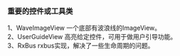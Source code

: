 ### 重要的控件或工具类
1、WaveImageView
一个底部有波浪线的ImageView。<br/>
2、UserGuideView
高亮给定控件，可用于做用户引导功能。<br/>
3、RxBus
rxbus实现，解决了一些生命周期的问题。<br/>

